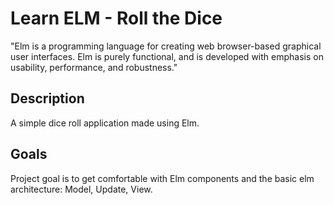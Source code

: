 # Learn ELM - Roll the Dice

"Elm is a programming language for creating web browser-based graphical user interfaces. Elm is purely functional, and is developed with emphasis on usability, performance, and robustness."

## Description

A simple dice roll application made using Elm. 

## Goals

Project goal is to get comfortable with Elm components and the basic elm architecture: Model, Update, View.
